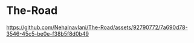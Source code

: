 # The-Road



https://github.com/Nehalnavlani/The-Road/assets/92790772/7a690d78-3546-45c5-be0e-f38b5f8d0b49

